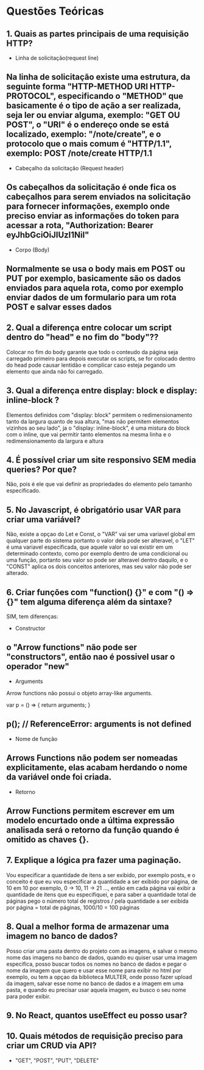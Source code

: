 # Questões Teóricas

## 1. Quais as partes principais de uma requisição HTTP?

+ Linha de solicitação(request line)

Na linha de solicitação existe uma estrutura, da seguinte forma "HTTP-METHOD URI HTTP-PROTOCOL", especificando o "METHOD" que basicamente é o tipo de ação a ser realizada, seja ler ou enviar alguma, exemplo: "GET OU POST", o "URI" é o endereço onde se está localizado, exemplo: "/note/create", e o protocolo que o mais comum é "HTTP/1.1", exemplo: POST /note/create HTTP/1.1
--------------------------------------
+ Cabeçalho da solicitação (Request header)

Os cabeçalhos da solicitação é onde fica os cabeçalhos para serem enviados na solicitação para fornecer informações, exemplo onde preciso enviar as informações do token para acessar a rota, "Authorization: Bearer eyJhbGciOiJIUzI1NiI"
--------------------------------------
+ Corpo (Body)

Normalmente se usa o body mais em POST ou PUT por exemplo, basicamente são os dados enviados para aquela rota, como por exemplo enviar dados de um formulario para um rota POST e salvar esses dados
--------------------------------------

## 2. Qual a diferença entre colocar um script dentro do "head" e no fim do "body"??

Colocar no fim do body garante que todo o conteudo da página seja carregado primeiro para depois executar os scripts, se for colocado dentro do head pode causar lentidão e complicar caso esteja pegando um elemento que ainda não foi carregado.

## 3. Qual a diferença entre display: block e display: inline-block ?

Elementos definidos com "display: block" permitem o redimensionamento tanto da largura quanto de sua altura, "mas não permitem elementos vizinhos ao seu lado", ja o "display: inline-block", é uma mistura do block com o inline, que vai permitir tanto elementos na mesma linha e o redimensionamento da largura e altura

## 4. É possível criar um site responsivo SEM media queries? Por que?

Não, pois é ele que vai definir as propriedades do elemento pelo tamanho especificado.

## 5. No Javascript, é obrigatório usar VAR para criar uma variável?

Não, existe a opçao do Let e Const, o "VAR" vai ser uma variavel global em qualquer parte do sistema portanto o valor dela pode ser alteravel, o "LET" é uma variavel especificada, que aquele valor so vai existir em um determinado contexto, como por exemplo dentro de uma condicional ou uma função, portanto seu valor so pode ser alteravel dentro daquilo, e o "CONST" aplica os dois conceitos anteriores, mas seu valor não pode ser alterado.

## 6. Criar funções com "function() {}" e com "() => {}" tem alguma diferença além da sintaxe?

SIM, tem diferenças: 

+ Constructor

o "Arrow functions" não pode ser "constructors", então nao é possivel usar o operador "new"
--------------------------------------
+ Arguments

Arrow functions não possui o objeto array-like arguments.

var p = () => {
  return arguments;
}

p(); // ReferenceError: arguments is not defined
--------------------------------------
+ Nome de função

Arrows Functions não podem ser nomeadas explicitamente, elas acabam herdando o nome da variável onde foi criada.
--------------------------------------
+ Retorno

Arrow Functions permitem escrever em um modelo encurtado onde a última expressão analisada será o retorno da função quando é omitido as chaves {}.
--------------------------------------

## 7. Explique a lógica pra fazer uma paginação.

Vou especificar a quantidade de itens a ser exibido, por exemplo posts, e o conceito é que eu vou especificar a quantidade a ser exibido por página, de 10 em 10 por exemplo, 0 -> 10, 11 -> 21 ..., então em cada página vai exibir a quantidade de itens que eu especifiquei, e para saber a quantidade total de páginas pego o número total de registros / pela quantidade a ser exibida por página = total de páginas, 1000/10 = 100 páginas

## 8. Qual a melhor forma de armazenar uma imagem no banco de dados?

Posso criar uma pasta dentro do projeto com as imagens, e salvar o mesmo nome das imagens no banco de dados, quando eu quiser usar uma imagem especifica, posso buscar todos os nomes no banco de dados e pegar o nome da imagem que quero e usar esse nome para exibir no html por exemplo, ou tem a opçao da biblioteca MULTER, onde posso fazer upload da imagem, salvar esse nome no banco de dados e a imagem em uma pasta, e quando eu precisar usar aquela imagem, eu busco o seu nome para poder exibir.

## 9. No React, quantos useEffect eu posso usar?

## 10. Quais métodos de requisição preciso para criar um CRUD via API?

+ "GET", "POST", "PUT", "DELETE"
